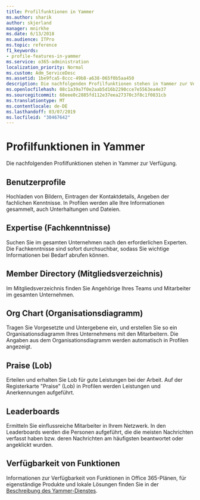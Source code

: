 ```yaml
---
title: Profilfunktionen in Yammer
ms.author: sharik
author: skjerland
manager: mnirkhe
ms.date: 6/13/2018
ms.audience: ITPro
ms.topic: reference
f1_keywords:
- profile-features-in-yammer
ms.service: o365-administration
localization_priority: Normal
ms.custom: Adm_ServiceDesc
ms.assetid: 1be9fca5-8ccc-49b8-a638-065f0b5aa450
description: Die nachfolgenden Profilfunktionen stehen in Yammer zur Verfügung.
ms.openlocfilehash: 08c1a39a7f0e2aab5d16b2290cce7e5563ea4e37
ms.sourcegitcommit: 68eee0c2885fd112e37eea27370c3f8c1f0831cb
ms.translationtype: MT
ms.contentlocale: de-DE
ms.lasthandoff: 03/07/2019
ms.locfileid: "30467642"
---
```

# <a name="profile-features-in-yammer"></a>Profilfunktionen in Yammer

Die nachfolgenden Profilfunktionen stehen in Yammer zur Verfügung.
  
## <a name="user-profiles"></a>Benutzerprofile
<a name="bkmk_UserProfiles"> </a>

Hochladen von Bildern, Eintragen der Kontaktdetails, Angeben der fachlichen Kenntnisse. In Profilen werden alle Ihre Informationen gesammelt, auch Unterhaltungen und Dateien.
  
## <a name="expertise"></a>Expertise (Fachkenntnisse)
<a name="bkmk_Expertise"> </a>

Suchen Sie im gesamten Unternehmen nach den erforderlichen Experten. Die Fachkenntnisse sind sofort durchsuchbar, sodass Sie wichtige Informationen bei Bedarf abrufen können.
  
## <a name="member-directory"></a>Member Directory (Mitgliedsverzeichnis)
<a name="bkmk_MemberDirectory"> </a>

Im Mitgliedsverzeichnis finden Sie Angehörige Ihres Teams und Mitarbeiter im gesamten Unternehmen.
  
## <a name="org-chart"></a>Org Chart (Organisationsdiagramm)
<a name="bkmk_OrgChart"> </a>

Tragen Sie Vorgesetzte und Untergebene ein, und erstellen Sie so ein Organisationsdiagramm Ihres Unternehmens mit den Mitarbeitern. Die Angaben aus dem Organisationsdiagramm werden automatisch in Profilen angezeigt.
  
## <a name="praise"></a>Praise (Lob)
<a name="bkmk_Praise"> </a>

Erteilen und erhalten Sie Lob für gute Leistungen bei der Arbeit. Auf der Registerkarte "Praise" (Lob) in Profilen werden Leistungen und Anerkennungen aufgeführt.
  
## <a name="leaderboards"></a>Leaderboards
<a name="bkmk_Leaderboards"> </a>

Ermitteln Sie einflussreiche Mitarbeiter in Ihrem Netzwerk. In den Leaderboards werden die Personen aufgeführt, die die meisten Nachrichten verfasst haben bzw. deren Nachrichten am häufigsten beantwortet oder angeklickt wurden.
  
## <a name="feature-availability"></a>Verfügbarkeit von Funktionen
<a name="bkmk_Leaderboards"> </a>

Informationen zur Verfügbarkeit von Funktionen in Office 365-Plänen, für eigenständige Produkte und lokale Lösungen finden Sie in der [Beschreibung des Yammer-Dienstes](yammer-service-description.md).
  

